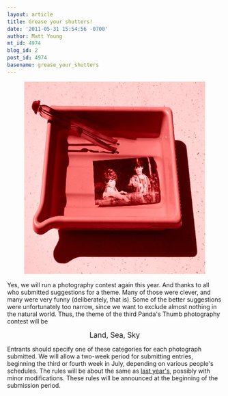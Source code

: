 ```yaml
---
layout: article
title: Grease your shutters!
date: '2011-05-31 15:54:56 -0700'
author: Matt Young
mt_id: 4974
blog_id: 2
post_id: 4974
basename: grease_your_shutters
---
```

<figure>
<img src="/uploads/2011/IMG_2170_Red_600.JPG" alt="IMG_2170_Red_600.JPG" width="600" height="450" />
<figcaption markdown="span">

</figcaption>
</figure>


Yes, we will run a photography contest again this year. And thanks to all who submitted suggestions for a theme. Many of those were clever, and many were very funny (deliberately, that is). Some of the better suggestions were unfortunately too narrow, since we want to exclude almost nothing in the natural world. Thus, the theme of the third Panda's Thumb photography contest will be


<div markdown="block" style="text-align: center;">
<big>Land, Sea, Sky</big>
</div>


Entrants should specify one of these categories for each photograph submitted.  We will allow a two-week period for submitting entries, beginning the third or fourth week in July, depending on various people's schedules. The rules will be about the same as [last year's](http://pandasthumb.org/archives/2010/06/photography-con-2.html), possibly with minor modifications. These rules will be announced at the beginning of the submission period.
